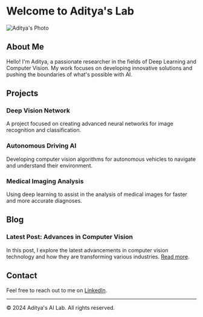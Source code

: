 #                                        Welcome to Aditya's Lab


![Aditya's Photo](Aditya_Patane.png)

## About Me

Hello! I'm Aditya, a passionate researcher in the fields of Deep Learning and Computer Vision. My work focuses on developing innovative solutions and pushing the boundaries of what's possible with AI.

## Projects

### Deep Vision Network
A project focused on creating advanced neural networks for image recognition and classification.

### Autonomous Driving AI
Developing computer vision algorithms for autonomous vehicles to navigate and understand their environment.

### Medical Imaging Analysis
Using deep learning to assist in the analysis of medical images for faster and more accurate diagnoses.

## Blog

### Latest Post: Advances in Computer Vision
In this post, I explore the latest advancements in computer vision technology and how they are transforming various industries. [Read more](link/to/your/blog/post).

## Contact

Feel free to reach out to me on [LinkedIn](www.linkedin.com/in/adityapatane123).

---

© 2024 Aditya's AI Lab. All rights reserved.
